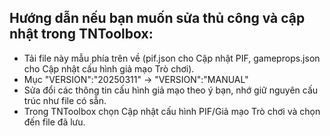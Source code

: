 ## Hướng dẫn nếu bạn muốn sửa thủ công và cập nhật trong TNToolbox:
- Tải file này mẫu phía trên về (pif.json cho Cập nhật PIF, gameprops.json cho Cập nhật cấu hình giả mạo Trò chơi).
- Mục "VERSION":"20250311" -> "VERSION":"MANUAL"
- Sửa đổi các thông tin cấu hình giả mạo theo ý bạn, nhớ giữ nguyên cấu trúc như file có sẵn.
- Trong TNToolbox chọn Cập nhật cấu hình PIF/Giả mạo Trò chơi và chọn đến file đã lưu.
